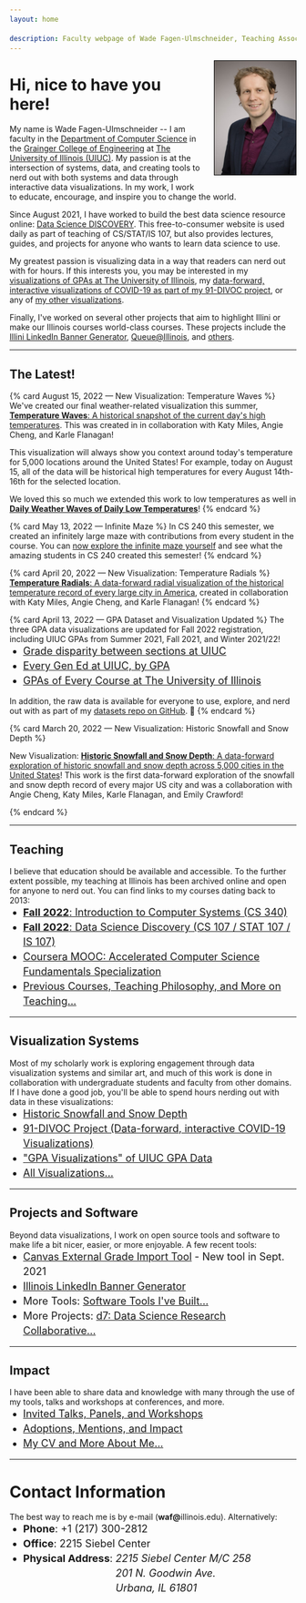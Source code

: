 ```yaml
---
layout: home

description: Faculty webpage of Wade Fagen-Ulmschneider, Teaching Associate Professor of Computer Science at The University of Illinois
---
```


<style>
.ion { margin-right: 3px; }

.main-card {
  border: solid 1px hsl(173, 30%, 50%);
  padding: 10px;
  padding-bottom: 0px;
  background-color: hsl(173, 3%, 97%);
}

p + ul {
  margin-top: -14px;
}

li {
  font-size: 18px;
  line-height: 26px;
}
</style>




<img alt="Wade Fagen-Ulmschneider" src="/static/images/fagen-ulmschneider.jpg" style="max-height: 200px; float: right; border: solid 1px black; margin-left: 20px; margin-bottom: 20px;">

# Hi, nice to have you here!

My name is Wade Fagen-Ulmschneider -- I am faculty in the [Department of Computer Science](https://cs.illinois.edu/) in the [Grainger College of Engineering](https://grainger.illinois.edu/) at [The University of Illinois (UIUC)](https://illinois.edu/).  My passion is at the intersection of systems, data, and creating tools to nerd out with both systems and data through interactive data visualizations.  In my work, I work to educate, encourage, and inspire you to change the world.

Since August 2021, I have worked to build the best data science resource online: [Data Science DISCOVERY](https://discovery.cs.illinois.edu/).  This free-to-consumer website is used daily as part of teaching of CS/STAT/IS 107, but also provides lectures, guides, and projects for anyone who wants to learn data science to use.

My greatest passion is visualizing data in a way that readers can nerd out with for hours.  If this interests you, you may be interested in my [visualizations of GPAs at The University of Illinois](https://waf.cs.illinois.edu/discovery/gpa/), my [data-forward, interactive visualizations of COVID-19 as part of my 91-DIVOC project](https://91-divoc.com/pages/covid-visualization/), or any of [my other visualizations](/visualizations/).

Finally, I've worked on several other projects that aim to highlight Illini or make our Illinois courses world-class courses.  These projects include the [Illini LinkedIn Banner Generator](https://d7.cs.illinois.edu/projects/linkedin-banner-image/generate/),  [Queue@Illinois](https://queue.illinois.edu/), and [others](/tools/).

<hr style="clear: both">

<!--
### Quick Links

<style>
.waf-quick-links {
  background-color: white !important;
  
}

.waf-quick-links .topic {
  float: left;
  font-weight: bold;
  clear: both;
}

.waf-quick-links ul {
  list-style: none;
}

.waf-quick-links li {
  float: left;
  padding-left: 10px;
  margin-left: 2px;
}

.waf-quick-links li:before {
  content: '\00BB';
  margin-right: 2px;
}

</style>

<div class="waf-quick-links">
  <div class="topic">Teaching:</div>
  <ul>
    <li>CS 240</li>
    <li>CS/STAT/IS 107</li>
    <li>CS 225</li>
    <li>Previous Courses</li>
    <li>Teaching Philosophy</li>
  </ul>

  <div class="topic">Visualizations:</div>
  <ul>
    <li>91-DIVOC (COVID-19)</li>
    <li>GPA Visualizations</li>
    <li>All Visualizations</li>
  </ul>

  <div class="topic">Projects:</div>
  <ul>
    <li>Illinois LinkedIn Banner</li>
    <li>Computer Generated Music</li>
    <li>All Projects</li>
  </ul>
  <div style="clear: both"></div>
</div>
<hr>
-->

<style>
.card p:last-of-type {
  margin-bottom: 2px;
}

.card-title {
  font-size: 18px;
  font-weight: bold;
}
</style>

## The Latest!

{% card August 15, 2022 &mdash; New Visualization: Temperature Waves %}
We've created our final weather-related visualization this summer, [**Temperature Waves**: A historical snapshot of the current day's high temperatures](https://d7.cs.illinois.edu/projects/Daily-Weather-Waves-of-Daily-High-Temperatures/).  This was created in in collaboration with Katy Miles, Angie Cheng, and Karle Flanagan!

This visualization will always show you context around today's temperature for 5,000 locations around the United States!  For example, today on August 15, all of the data will be historical high temperatures for every August 14th-16th for the selected location.

We loved this so much we extended this work to low temperatures as well in [**Daily Weather Waves of Daily Low Temperatures**](https://d7.cs.illinois.edu/projects/Daily-Weather-Waves-of-Daily-Low-Temperatures/)!
{% endcard %}


{% card May 13, 2022 &mdash; Infinite Maze %}
In CS 240 this semester, we created an infinitely large maze with contributions from every student in the course.  You can [now explore the infinite maze yourself](/pages/cs340/infinite-maze/) and see what the amazing students in CS 240 created this semester!
{% endcard %}

{% card April 20, 2022 &mdash; New Visualization: Temperature Radials %}
[**Temperature Radials**: A data-forward radial visualization of the historical temperature record of every large city in America](https://vis.cs.illinois.edu/weather/temperature-radial/), created in collaboration with Katy Miles, Angie Cheng, and Karle Flanagan!
{% endcard %}

{% card April 13, 2022 &mdash; GPA Dataset and Visualization Updated %}
The three GPA data visualizations are updated for Fall 2022 registration, including UIUC GPAs from Summer 2021, Fall 2021, and Winter 2021/22!

- [Grade disparity between sections at UIUC](http://waf.cs.illinois.edu/discovery/grade_disparity_between_sections_at_uiuc/)
- [Every Gen Ed at UIUC, by GPA](http://waf.cs.illinois.edu/discovery/every_gen_ed_at_uiuc_by_gpa/)
- [GPAs of Every Course at The University of Illinois](http://waf.cs.illinois.edu/discovery/gpa_of_every_course_at_illinois/)

In addition, the raw data is available for everyone to use, explore, and nerd out with as part of my [datasets repo on GitHub](https://github.com/wadefagen/datasets). 🎉
{% endcard %}

{% card March 20, 2022 &mdash; New Visualization: Historic Snowfall and Snow Depth %}

New Visualization: [**Historic Snowfall and Snow Depth**: A data-forward exploration of historic snowfall and snow depth across 5,000 cities in the United States](https://vis.cs.illinois.edu/weather/historic-snowfall-and-snow-depth/)!  This work is the first data-forward exploration of the snowfall and snow depth record of every major US city and was a collaboration with Angie Cheng, Katy Miles, Karle Flanagan, and Emily Crawford!

{% endcard %}

<hr>

## Teaching

I believe that education should be available and accessible.  To the further extent possible, my teaching at Illinois has been archived online and open for anyone to nerd out.  You can find links to my courses dating back to 2013:

- [**Fall 2022**: Introduction to Computer Systems (CS 340)](https://courses.grainger.illinois.edu/cs340/fa2022/)
- [**Fall 2022**: Data Science Discovery (CS 107 / STAT 107 / IS 107)](https://discovery.cs.illinois.edu/)
- [Coursera MOOC: Accelerated Computer Science Fundamentals Specialization](https://www.coursera.org/specializations/cs-fundamentals)
- [Previous Courses, Teaching Philosophy, and More on Teaching...](/teaching/)

<hr>

## Visualization Systems

Most of my scholarly work is exploring engagement through data visualization systems and similar art, and much of this work is done in collaboration with undergraduate students and faculty from other domains.  If I have done a good job, you'll be able to spend hours nerding out with data in these visualizations:

- [Historic Snowfall and Snow Depth](https://vis.cs.illinois.edu/weather/historic-snowfall-and-snow-depth/)
- [91-DIVOC Project (Data-forward, interactive COVID-19 Visualizations)](https://91-divoc.com/)
- ["GPA Visualizations" of UIUC GPA Data](/discovery/gpa/)
- [All Visualizations...](/visualizations/)

<hr>

## Projects and Software

Beyond data visualizations, I work on open source tools and software to make life a bit nicer, easier, or more enjoyable.  A few recent tools:

- [Canvas External Grade Import Tool](/tools/Canvas-External-Grade-Import-Tool/) - New tool in Sept. 2021
- [Illinois LinkedIn Banner Generator](https://d7.cs.illinois.edu/projects/linkedin-banner-image/generate/)
- More Tools: [Software Tools I've Built...](/tools/)
- More Projects: [d7: Data Science Research Collaborative...](http://d7.cs.illinois.edu/visualizations/)

<!-- - [All Projects and Software...](https://queue.illinois.edu/projects/) -->

<hr>

## Impact

I have been able to share data and knowledge with many through the use of my tools, talks and workshops at conferences, and more.

- [Invited Talks, Panels, and Workshops](/talks/)
- [Adoptions, Mentions, and Impact](/impact/)
- [My CV and More About Me...](/about/)

<hr>


# Contact Information
<p>
  The best way to reach me is by e-mail (<b>waf@</b>illinois.edu).  Alternatively:
</p>
<ul>
  <li><b>Phone</b>: +1 (217) 300-2812</li>
  <li><b>Office</b>: 2215 Siebel Center</li>
  <li>
    <div>
      <b>Physical Address</b>:
      <address style="display: inline-table;">
        2215 Siebel Center M/C 258<br>
        201 N. Goodwin Ave.<br>
        Urbana, IL 61801
      </address>
    </div>
  </li>
</ul>

